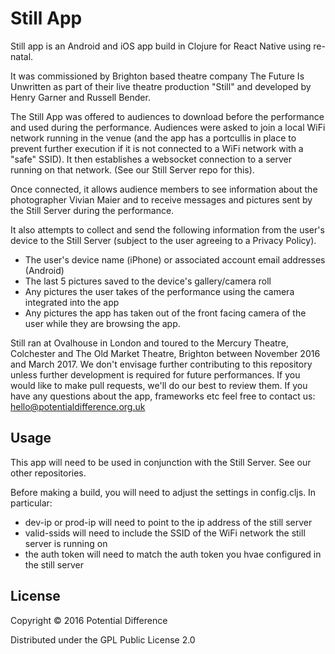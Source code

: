 # Still App

Still app is an Android and iOS app build in Clojure for React Native using re-natal.

It was commissioned by Brighton based theatre company The Future Is Unwritten as part of their live theatre production "Still" and developed by Henry Garner and Russell Bender.

The Still App was offered to audiences to download before the performance and used during the performance. Audiences were asked to join a local WiFi network running in the venue (and the app has a portcullis in place to prevent further execution if it is not connected to a WiFi network with a "safe" SSID). It then establishes a websocket connection to a server running on that network. (See our Still Server repo for this).

Once connected, it allows audience members to see information about the photographer Vivian Maier and to receive messages and pictures sent by the Still Server during the performance.

It also attempts to collect and send the following information from the user's device to the Still Server (subject to the user agreeing to a Privacy Policy).
 - The user's device name (iPhone) or associated account email addresses (Android)
 - The last 5 pictures saved to the device's gallery/camera roll
 - Any pictures the user takes of the performance using the camera integrated into the app
 - Any pictures the app has taken out of the front facing camera of the user while  they are browsing the app.
 
Still ran at Ovalhouse in London and toured to the Mercury Theatre, Colchester and The Old Market Theatre, Brighton between November 2016 and March 2017. We don't envisage further contributing to this repository unless further development is required for future performances. If you would like to make pull requests, we'll do our best to review them. If you have any questions about the app, frameworks etc feel free to contact us: hello@potentialdifference.org.uk

## Usage

This app will need to be used in conjunction with the Still Server. See our other repositories.

Before making a build, you will need to adjust the settings in config.cljs. In particular:
 - dev-ip or prod-ip will need to point to the ip address of the still server
 - valid-ssids will need to include the SSID of the WiFi network the still server is running on
 - the auth token will need to match the auth token you hvae configured in the still server

## License

Copyright © 2016 Potential Difference

Distributed under the GPL Public License 2.0 
